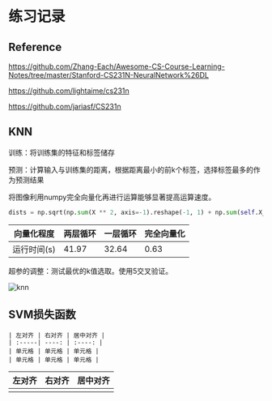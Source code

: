 # 练习记录

## Reference

https://github.com/Zhang-Each/Awesome-CS-Course-Learning-Notes/tree/master/Stanford-CS231N-NeuralNetwork%26DL

https://github.com/lightaime/cs231n

https://github.com/jariasf/CS231n

## KNN

训练：将训练集的特征和标签储存

预测：计算输入与训练集的距离，根据距离最小的前k个标签，选择标签最多的作为预测结果

将图像利用numpy完全向量化再进行运算能够显著提高运算速度。

```python
dists = np.sqrt(np.sum(X ** 2, axis=-1).reshape(-1, 1) + np.sum(self.X_train ** 2, axis=-1) - 2 * np.matmul(X, self.X_train.T))
```

| 向量化程度  | 两层循环 | 一层循环 | 完全向量化 |
| ----------- | -------- | -------- | ---------- |
| 运行时间(s) | 41.97    | 32.64    | 0.63       |

超参的调整：测试最优的k值选取。使用5交叉验证。

![knn](D:\zju\study\08_大四下\课外阅读\Learn-CV\Image\knn.png)

## SVM损失函数

```
| 左对齐 | 右对齐 | 居中对齐 |
| :-----| ----: | :----: |
| 单元格 | 单元格 | 单元格 |
| 单元格 | 单元格 | 单元格 |
```

| 左对齐 | 右对齐 | 居中对齐 |
| :----- | ------ | -------- |
|        |        |          |

